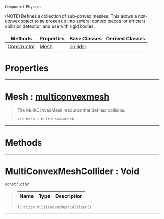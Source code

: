  `Component` `Physics`



(NOTE) Defines a collection of sub-convex meshes. This allows a non-convex object to be broken up into several convex pieces for efficient collision detection and use with rigid bodies.

|Methods|Properties|Base Classes|Derived Classes|
|---|---|---|---|
|[ Constructor](https://plasmaengine.github.io/PlasmaDocs/Plasma1/C++/code_reference/class_reference/multiconvexmeshcollider.markdown#multiconvexmeshcollider)|[ Mesh](https://plasmaengine.github.io/PlasmaDocs/Plasma1/C++/code_reference/class_reference/multiconvexmeshcollider.markdown#mesh-plasma-engine-documen)|[collider](https://plasmaengine.github.io/PlasmaDocs/Plasma1/C++/code_reference/class_reference/collider.markdown)| |


 #  Properties


---  
 #  Mesh : [multiconvexmesh](https://plasmaengine.github.io/PlasmaDocs/Plasma1/C++/code_reference/class_reference/multiconvexmesh.markdown)

> The MultiConvexMesh resource that defines collision.
> ``` lang=cpp, name=Lightning
> var Mesh : MultiConvexMesh


---  
 #  Methods


---  
 #  MultiConvexMeshCollider : Void

 `constructor`

> 
> |Name|Type|Description|
> |---|---|---|
> ``` lang=cpp, name=Lightning
> function MultiConvexMeshCollider()
> ``` 


---  
 

 